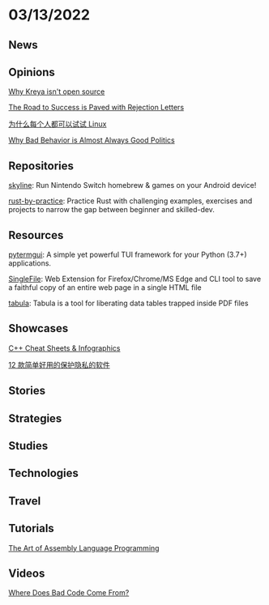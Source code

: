 # 03/13/2022

## News

## Opinions
[Why Kreya isn't open source](https://kreya.app/blog/why-kreya-isnt-open-source/)

[The Road to Success is Paved with Rejection Letters](http://perceiving-systems.blog/en/news/the-road-to-success-is-paved-with-rejection-letters)

[为什么每个人都可以试试 Linux](https://linux.cn/article-14334-1.html)

[Why Bad Behavior is Almost Always Good Politics](https://fs.blog/the-dictators-handbook/)

## Repositories
[skyline](https://github.com/skyline-emu/skyline): Run Nintendo Switch homebrew & games on your Android device!

[rust-by-practice](https://github.com/sunface/rust-by-practice): Practice Rust with challenging examples, exercises and projects to narrow the gap between beginner and skilled-dev.

## Resources
[pytermgui](https://github.com/bczsalba/pytermgui): A simple yet powerful TUI framework for your Python (3.7+) applications.

[SingleFile](https://github.com/gildas-lormeau/SingleFile): Web Extension for Firefox/Chrome/MS Edge and CLI tool to save a faithful copy of an entire web page in a single HTML file

[tabula](https://github.com/tabulapdf/tabula): Tabula is a tool for liberating data tables trapped inside PDF files

## Showcases
[C++ Cheat Sheets & Infographics](https://hackingcpp.com/cpp/cheat_sheets.html)

[12 款简单好用的保护隐私的软件](https://linux.cn/article-14337-1.html)

## Stories


## Strategies


## Studies

## Technologies

## Travel

## Tutorials
[The Art of Assembly Language Programming](http://www.phatcode.net/res/223/files/html/toc.html)

## Videos
[Where Does Bad Code Come From?](https://www.youtube.com/watch?v=7YpFGkG-u1w)
